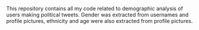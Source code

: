 This repository contains all my code related to demographic analysis of users making political tweets. Gender was extracted from usernames and profile pictures, ethnicity and age were also extracted from profile pictures. 
